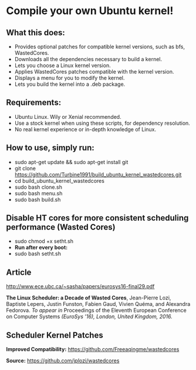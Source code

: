 # Compile your own Ubuntu kernel!

## What this does:
* Provides optional patches for compatible kernel versions, such as bfs, WastedCores.
* Downloads all the dependencies necessary to build a kernel.
* Lets you choose a Linux kernel version.
* Applies WastedCores patches compatible with the kernel version.
* Displays a menu for you to modify the kernel.
* Lets you build the kernel into a .deb package.

## Requirements:
* Ubuntu Linux. Wily or Xenial recommended.
* Use a stock kernel when using these scripts, for dependency resolution.
* No real kernel experience or in-depth knowledge of Linux.

## How to use, simply run:
* sudo apt-get update && sudo apt-get install git
* git clone https://github.com/Turbine1991/build_ubuntu_kernel_wastedcores.git
* cd build_ubuntu_kernel_wastedcores
* sudo bash clone.sh
* sudo bash menu.sh
* sudo bash build.sh

## Disable HT cores for more consistent scheduling performance (Wasted Cores)
* sudo chmod +x setht.sh
* **Run after every boot:**
* sudo bash setht.sh

## Article
http://www.ece.ubc.ca/~sasha/papers/eurosys16-final29.pdf

**The Linux Scheduler: a Decade of Wasted Cores**, Jean-Pierre Lozi, Baptiste
Lepers, Justin Funston, Fabien Gaud, Vivien Quéma, and Alexandra Fedorova. *To
appear in* Proceedings of the Eleventh European Conference on Computer Systems
*(EuroSys '16), London, United Kingdom, 2016.*

## Scheduler Kernel Patches
**Improved Compatibility:** https://github.com/Freeaqingme/wastedcores

**Source:** https://github.com/jplozi/wastedcores
